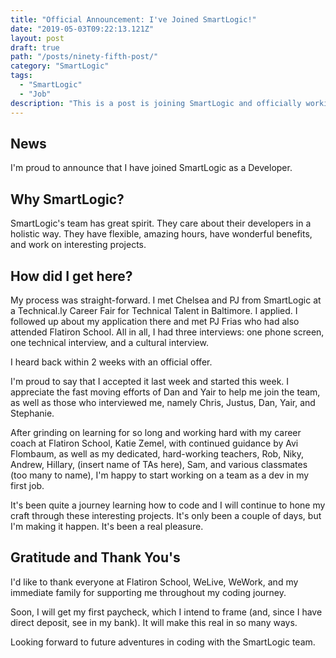 ```yaml
---
title: "Official Announcement: I've Joined SmartLogic!"
date: "2019-05-03T09:22:13.121Z"
layout: post
draft: true
path: "/posts/ninety-fifth-post/"
category: "SmartLogic"
tags:
  - "SmartLogic"
  - "Job"
description: "This is a post is joining SmartLogic and officially working on a dev team."
---
```


## News 

I'm proud to announce that I have joined SmartLogic as a Developer. 

## Why SmartLogic? 

SmartLogic's team has great spirit. They care about their developers in a holistic way. They have flexible, amazing hours, have wonderful benefits, and work on interesting projects. 

## How did I get here? 

My process was straight-forward. I met Chelsea and PJ from SmartLogic at a Technical.ly Career Fair for Technical Talent in Baltimore. I applied. I followed up about my application there and met PJ Frias who had also attended Flatiron School. All in all, I had three interviews: one phone screen, one technical interview, and a cultural interview. 

I heard back within 2 weeks with an official offer. 

I'm proud to say that I accepted it last week and started this week. I appreciate the fast moving efforts of Dan and Yair to help me join the team, as well as those who interviewed me, namely Chris, Justus, Dan, Yair, and Stephanie. 

After grinding on learning for so long and working hard with my career coach at Flatiron School, Katie Zemel, with continued guidance by Avi Flombaum, as well as my dedicated, hard-working teachers, Rob, Niky, Andrew, Hillary, (insert name of TAs here), Sam, and various classmates (too many to name), I'm happy to start working on a team as a dev in my first job. 

It's been quite a journey learning how to code and I will continue to hone my craft through these interesting projects. It's only been a couple of days, but I'm making it happen. It's been a real pleasure.

## Gratitude and Thank You's 

I'd like to thank everyone at Flatiron School, WeLive, WeWork, and my immediate family for supporting me throughout my coding journey. 

Soon, I will get my first paycheck, which I intend to frame (and, since I have direct deposit, see in my bank). It will make this real in so many ways. 

Looking forward to future adventures in coding with the SmartLogic team. 